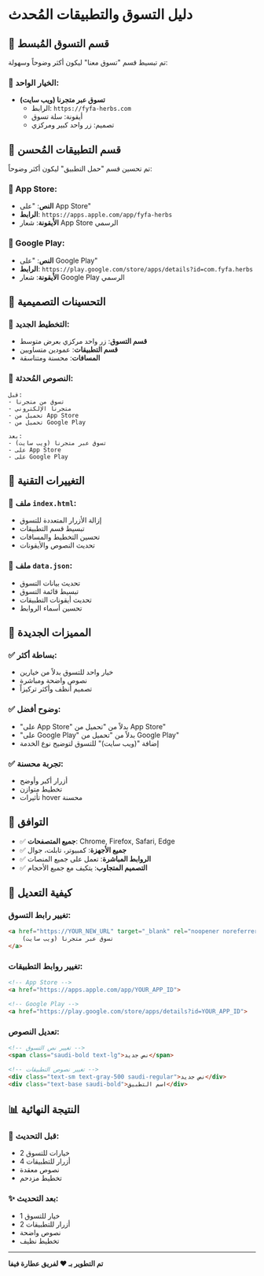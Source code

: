 # دليل التسوق والتطبيقات المُحدث

## 🛒 قسم التسوق المُبسط

تم تبسيط قسم "تسوق معنا" ليكون أكثر وضوحاً وسهولة:

### 📱 الخيار الواحد:
- **تسوق عبر متجرنا (ويب سايت)**
  - الرابط: `https://fyfa-herbs.com`
  - أيقونة: سلة تسوق
  - تصميم: زر واحد كبير ومركزي

## 📱 قسم التطبيقات المُحسن

تم تحسين قسم "حمل التطبيق" ليكون أكثر وضوحاً:

### 🍎 App Store:
- **النص**: "على App Store"
- **الرابط**: `https://apps.apple.com/app/fyfa-herbs`
- **الأيقونة**: شعار App Store الرسمي

### 🤖 Google Play:
- **النص**: "على Google Play"
- **الرابط**: `https://play.google.com/store/apps/details?id=com.fyfa.herbs`
- **الأيقونة**: شعار Google Play الرسمي

## 🎨 التحسينات التصميمية

### 📏 التخطيط الجديد:
- **قسم التسوق**: زر واحد مركزي بعرض متوسط
- **قسم التطبيقات**: عمودين متساويين
- **المسافات**: محسنة ومتناسقة

### 🎯 النصوص المُحدثة:
```
قبل:
- تسوق من متجرنا
- متجرنا الإلكتروني
- تحميل من App Store
- تحميل من Google Play

بعد:
- تسوق عبر متجرنا (ويب سايت)
- على App Store
- على Google Play
```

## 🔧 التغييرات التقنية

### 📁 ملف `index.html`:
- إزالة الأزرار المتعددة للتسوق
- تبسيط قسم التطبيقات
- تحسين التخطيط والمسافات
- تحديث النصوص والأيقونات

### 📁 ملف `data.json`:
- تحديث بيانات التسوق
- تبسيط قائمة التسوق
- تحديث أيقونات التطبيقات
- تحسين أسماء الروابط

## 🎯 المميزات الجديدة

### ✅ بساطة أكثر:
- خيار واحد للتسوق بدلاً من خيارين
- نصوص واضحة ومباشرة
- تصميم أنظف وأكثر تركيزاً

### ✅ وضوح أفضل:
- "على App Store" بدلاً من "تحميل من App Store"
- "على Google Play" بدلاً من "تحميل من Google Play"
- إضافة "(ويب سايت)" للتسوق لتوضيح نوع الخدمة

### ✅ تجربة محسنة:
- أزرار أكبر وأوضح
- تخطيط متوازن
- تأثيرات hover محسنة

## 📱 التوافق

- ✅ **جميع المتصفحات**: Chrome, Firefox, Safari, Edge
- ✅ **جميع الأجهزة**: كمبيوتر، تابلت، جوال
- ✅ **الروابط المباشرة**: تعمل على جميع المنصات
- ✅ **التصميم المتجاوب**: يتكيف مع جميع الأحجام

## 🔧 كيفية التعديل

### تغيير رابط التسوق:
```html
<a href="https://YOUR_NEW_URL" target="_blank" rel="noopener noreferrer">
    تسوق عبر متجرنا (ويب سايت)
</a>
```

### تغيير روابط التطبيقات:
```html
<!-- App Store -->
<a href="https://apps.apple.com/app/YOUR_APP_ID">

<!-- Google Play -->
<a href="https://play.google.com/store/apps/details?id=YOUR_APP_ID">
```

### تعديل النصوص:
```html
<!-- تغيير نص التسوق -->
<span class="saudi-bold text-lg">نص جديد</span>

<!-- تغيير نصوص التطبيقات -->
<div class="text-sm text-gray-500 saudi-regular">نص جديد</div>
<div class="text-base saudi-bold">اسم التطبيق</div>
```

## 📊 النتيجة النهائية

### 🎯 قبل التحديث:
- 2 خيارات للتسوق
- 4 أزرار للتطبيقات
- نصوص معقدة
- تخطيط مزدحم

### ✨ بعد التحديث:
- 1 خيار للتسوق
- 2 أزرار للتطبيقات
- نصوص واضحة
- تخطيط نظيف

---

**تم التطوير بـ ❤️ لفريق عطارة فيفا**
